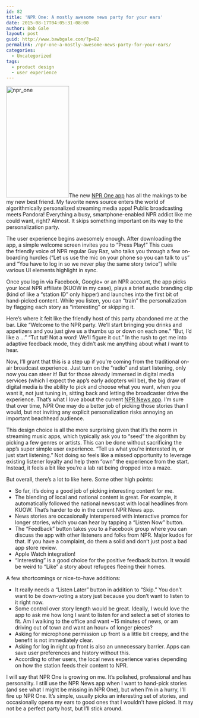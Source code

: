 ```yaml
---
id: 82
title: 'NPR One: A mostly awesome news party for your ears'
date: 2015-08-17T04:05:31-08:00
author: Bob Gale
layout: post
guid: http://www.bawbgale.com/?p=82
permalink: /npr-one-a-mostly-awesome-news-party-for-your-ears/
categories:
  - Uncategorized
tags:
  - product design
  - user experience
---
```

[<img class="alignright wp-image-87 size-medium" src="http://www.bawbgale.com/wp-content/uploads/2015/08/npr_one-169x300.png" alt="npr_one" width="169" height="300" srcset="/images/2015/08/npr_one-169x300.png 169w, /images/2015/08/npr_one.png 423w" sizes="(max-width: 169px) 100vw, 169px" />](http://www.bawbgale.com/wp-content/uploads/2015/08/npr_one.png)The new [NPR One app](http://www.npr.org/about/products/npr-one/) has all the makings to be my new best friend. My favorite news source enters the world of algorithmically personalized streaming media apps! Public broadcasting meets Pandora! Everything a busy, smartphone-enabled NPR addict like me could want, right? Almost. It skips something important on its way to the personalization party.

The user experience begins awesomely enough. After downloading the app, a simple welcome screen invites you to “Press Play!” This cues the friendly voice of NPR regular Guy Raz, who talks you through a few on-boarding hurdles (“Let us use the mic on your phone so you can talk to us” and “You have to log in so we never play the same story twice”) while various UI elements highlight in sync.

Once you log in via Facebook, Google+ or an NPR account, the app picks your local NPR affiliate (KUOW in my case), plays a brief audio branding clip (kind of like a “station ID” only hipper) and launches into the first bit of hand-picked content. While you listen, you can “train” the personalization by flagging each story as “interesting” or skipping it.

Here’s where it felt like the friendly host of this party abandoned me at the bar. Like “Welcome to the NPR party. We’ll start bringing you drinks and appetizers and you just give us a thumbs up or down on each one.” “But, I’d like a …” “Tut tut! Not a word! We’ll figure it out.” In the rush to get me into adaptive feedback mode, they didn’t ask me anything about what _I_ want to hear.

Now, I’ll grant that this is a step up if you’re coming from the traditional on-air broadcast experience. Just turn on the “radio” and start listening, only now you can steer it! But for those already immersed in digital media services (which I expect the app’s early adopters will be), the big draw of digital media is the ability to pick and choose what you want, when you want it, not just tuning in, sitting back and letting the broadcaster drive the experience. That’s what I love about the current [NPR News app](http://www.npr.org/services/mobile/npr-news.php). I’m sure that over time, NPR One may do a better job of picking those stories than I would, but not inviting any explicit personalization risks annoying an important beachhead audience.

This design choice is all the more surprising given that it’s the norm in streaming music apps, which typically ask you to “seed” the algorithm by picking a few genres or artists. This can be done without sacrificing the app’s super simple user experience. “Tell us what you’re interested in, or just start listening.” Not doing so feels like a missed opportunity to leverage existing listener loyalty and help them “own” the experience from the start. Instead, it feels a bit like you’re a lab rat being dropped into a maze.

But overall, there’s a lot to like here. Some other high points:

* So far, it’s doing a good job of picking interesting content for me.  
* The blending of local and national content is great. For example, it automatically followed the national newscast with local headlines from KUOW. That’s harder to do in the current NPR News app.  
* News stories are occasionally interspersed with interactive promos for longer stories, which you can hear by tapping a “Listen Now” button.  
* The “Feedback” button takes you to a Facebook group where you can discuss the app with other listeners and folks from NPR. Major kudos for that. If you have a complaint, do them a solid and don’t just post a bad app store review.  
* Apple Watch integration!  
* “Interesting” is a good choice for the positive feedback button. It would be weird to “Like” a story about refugees fleeing their homes.

A few shortcomings or nice-to-have additions:

* It really needs a “Listen Later” button in addition to “Skip.” You don’t want to be down-voting a story just because you don’t want to listen to it right now.  
* Some control over story length would be great. Ideally, I would love the app to ask me how long I want to listen for and select a set of stories to fit. Am I walking to the office and want ~15 minutes of news, or am driving out of town and want an hour+ of longer pieces?  
* Asking for microphone permission up front is a little bit creepy, and the benefit is not immediately clear.  
* Asking for log in right up front is also an unnecessary barrier. Apps can save user preferences and history without this.  
* According to other users, the local news experience varies depending on how the station feeds their content to NPR.

I will say that NPR One is growing on me. It’s polished, professional and has personality. I still use the NPR News app when I want to hand-pick stories (and see what I might be missing in NPR One), but when I’m in a hurry, I’ll fire up NPR One. It’s simple, usually picks an interesting set of stories, and occasionally opens my ears to good ones that I wouldn’t have picked. It may not be a perfect party host, but I’ll stick around.